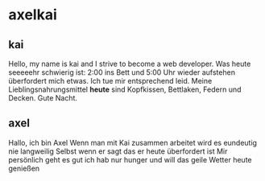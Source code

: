# axelkai

## kai

Hello, my name is kai and I strive to become a web developer.
Was heute seeeeehr schwierig ist: 2:00 ins Bett und 5:00 Uhr wieder aufstehen überfordert mich etwas. Ich tue mir entsprechend leid.
Meine Lieblingsnahrungsmittel **heute** sind Kopfkissen, Bettlaken, Federn und Decken.
Gute Nacht.

## axel

Hallo, ich bin Axel
Wenn man mit Kai zusammen arbeitet wird es eundeutig nie langweilig
Selbst wenn er sagt das er heute überfordert ist
Mir persönlich geht es gut ich hab nur hunger und will das geile Wetter heute genießen
